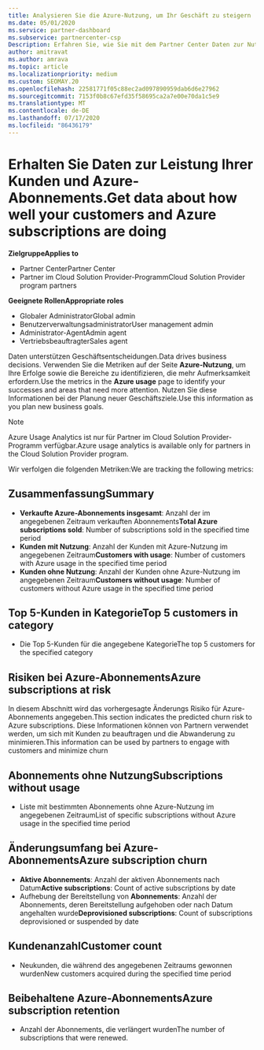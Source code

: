 ```yaml
---
title: Analysieren Sie die Azure-Nutzung, um Ihr Geschäft zu steigern
ms.date: 05/01/2020
ms.service: partner-dashboard
ms.subservice: partnercenter-csp
Description: Erfahren Sie, wie Sie mit dem Partner Center Daten zur Nutzung der Azure-Abonnements ihrer Kunden erhalten.
author: amitravat
ms.author: amrava
ms.topic: article
ms.localizationpriority: medium
ms.custom: SEOMAY.20
ms.openlocfilehash: 22581771f05c88ec2ad097890959dab6d6e27962
ms.sourcegitcommit: 7153f0b8c67efd35f58695ca2a7e00e70da1c5e9
ms.translationtype: MT
ms.contentlocale: de-DE
ms.lasthandoff: 07/17/2020
ms.locfileid: "86436179"
---
```

# <a name="get-data-about-how-well-your-customers-and-azure-subscriptions-are-doing"></a><span data-ttu-id="50ac1-103">Erhalten Sie Daten zur Leistung Ihrer Kunden und Azure-Abonnements.</span><span class="sxs-lookup"><span data-stu-id="50ac1-103">Get data about how well your customers and Azure subscriptions are doing</span></span>

<span data-ttu-id="50ac1-104">**Zielgruppe**</span><span class="sxs-lookup"><span data-stu-id="50ac1-104">**Applies to**</span></span>

- <span data-ttu-id="50ac1-105">Partner Center</span><span class="sxs-lookup"><span data-stu-id="50ac1-105">Partner Center</span></span>
- <span data-ttu-id="50ac1-106">Partner im Cloud Solution Provider-Programm</span><span class="sxs-lookup"><span data-stu-id="50ac1-106">Cloud Solution Provider program partners</span></span>

<span data-ttu-id="50ac1-107">**Geeignete Rollen**</span><span class="sxs-lookup"><span data-stu-id="50ac1-107">**Appropriate roles**</span></span>

- <span data-ttu-id="50ac1-108">Globaler Administrator</span><span class="sxs-lookup"><span data-stu-id="50ac1-108">Global admin</span></span>
- <span data-ttu-id="50ac1-109">Benutzerverwaltungsadministrator</span><span class="sxs-lookup"><span data-stu-id="50ac1-109">User management admin</span></span>
- <span data-ttu-id="50ac1-110">Administrator-Agent</span><span class="sxs-lookup"><span data-stu-id="50ac1-110">Admin agent</span></span>
- <span data-ttu-id="50ac1-111">Vertriebsbeauftragter</span><span class="sxs-lookup"><span data-stu-id="50ac1-111">Sales agent</span></span>

<span data-ttu-id="50ac1-112">Daten unterstützen Geschäftsentscheidungen.</span><span class="sxs-lookup"><span data-stu-id="50ac1-112">Data drives business decisions.</span></span> <span data-ttu-id="50ac1-113">Verwenden Sie die Metriken auf der Seite **Azure-Nutzung**, um Ihre Erfolge sowie die Bereiche zu identifizieren, die mehr Aufmerksamkeit erfordern.</span><span class="sxs-lookup"><span data-stu-id="50ac1-113">Use the metrics in the **Azure usage** page to identify your successes and areas that need more attention.</span></span> <span data-ttu-id="50ac1-114">Nutzen Sie diese Informationen bei der Planung neuer Geschäftsziele.</span><span class="sxs-lookup"><span data-stu-id="50ac1-114">Use this information as you plan new business goals.</span></span>

> [!NOTE]
> <span data-ttu-id="50ac1-115">Azure Usage Analytics ist nur für Partner im Cloud Solution Provider-Programm verfügbar.</span><span class="sxs-lookup"><span data-stu-id="50ac1-115">Azure usage analytics is available only for partners in the Cloud Solution Provider program.</span></span>

<span data-ttu-id="50ac1-116">Wir verfolgen die folgenden Metriken:</span><span class="sxs-lookup"><span data-stu-id="50ac1-116">We are tracking the following metrics:</span></span>

## <a name="summary"></a><span data-ttu-id="50ac1-117">Zusammenfassung</span><span class="sxs-lookup"><span data-stu-id="50ac1-117">Summary</span></span>

- <span data-ttu-id="50ac1-118">**Verkaufte Azure-Abonnements insgesamt**: Anzahl der im angegebenen Zeitraum verkauften Abonnements</span><span class="sxs-lookup"><span data-stu-id="50ac1-118">**Total Azure subscriptions sold**: Number of subscriptions sold in the specified time period</span></span>  
- <span data-ttu-id="50ac1-119">**Kunden mit Nutzung**: Anzahl der Kunden mit Azure-Nutzung im angegebenen Zeitraum</span><span class="sxs-lookup"><span data-stu-id="50ac1-119">**Customers with usage**: Number of customers with Azure usage in the specified time period</span></span>  
- <span data-ttu-id="50ac1-120">**Kunden ohne Nutzung**: Anzahl der Kunden ohne Azure-Nutzung im angegebenen Zeitraum</span><span class="sxs-lookup"><span data-stu-id="50ac1-120">**Customers without usage**: Number of customers without Azure usage in the specified time period</span></span>  

## <a name="top-5-customers-in-category"></a><span data-ttu-id="50ac1-121">Top 5-Kunden in Kategorie</span><span class="sxs-lookup"><span data-stu-id="50ac1-121">Top 5 customers in category</span></span>

- <span data-ttu-id="50ac1-122">Die Top 5-Kunden für die angegebene Kategorie</span><span class="sxs-lookup"><span data-stu-id="50ac1-122">The top 5 customers for the specified category</span></span>  

## <a name="azure-subscriptions-at-risk"></a><span data-ttu-id="50ac1-123">Risiken bei Azure-Abonnements</span><span class="sxs-lookup"><span data-stu-id="50ac1-123">Azure subscriptions at risk</span></span>

<span data-ttu-id="50ac1-124">In diesem Abschnitt wird das vorhergesagte Änderungs Risiko für Azure-Abonnements angegeben.</span><span class="sxs-lookup"><span data-stu-id="50ac1-124">This section indicates the predicted churn risk to Azure subscriptions.</span></span> <span data-ttu-id="50ac1-125">Diese Informationen können von Partnern verwendet werden, um sich mit Kunden zu beauftragen und die Abwanderung zu minimieren.</span><span class="sxs-lookup"><span data-stu-id="50ac1-125">This information can be used by partners to engage with customers and minimize churn</span></span>

## <a name="subscriptions-without-usage"></a><span data-ttu-id="50ac1-126">Abonnements ohne Nutzung</span><span class="sxs-lookup"><span data-stu-id="50ac1-126">Subscriptions without usage</span></span>

- <span data-ttu-id="50ac1-127">Liste mit bestimmten Abonnements ohne Azure-Nutzung im angegebenen Zeitraum</span><span class="sxs-lookup"><span data-stu-id="50ac1-127">List of specific subscriptions without Azure usage in the specified time period</span></span>  

## <a name="azure-subscription-churn"></a><span data-ttu-id="50ac1-128">Änderungsumfang bei Azure-Abonnements</span><span class="sxs-lookup"><span data-stu-id="50ac1-128">Azure subscription churn</span></span>

- <span data-ttu-id="50ac1-129">**Aktive Abonnements**: Anzahl der aktiven Abonnements nach Datum</span><span class="sxs-lookup"><span data-stu-id="50ac1-129">**Active subscriptions**: Count of active subscriptions by date</span></span>  
- <span data-ttu-id="50ac1-130">Aufhebung der Bereitstellung von **Abonnements**: Anzahl der Abonnements, deren Bereitstellung aufgehoben oder nach Datum angehalten wurde</span><span class="sxs-lookup"><span data-stu-id="50ac1-130">**Deprovisioned subscriptions**: Count of subscriptions deprovisioned or suspended by date</span></span>  

## <a name="customer-count"></a><span data-ttu-id="50ac1-131">Kundenanzahl</span><span class="sxs-lookup"><span data-stu-id="50ac1-131">Customer count</span></span>

- <span data-ttu-id="50ac1-132">Neukunden, die während des angegebenen Zeitraums gewonnen wurden</span><span class="sxs-lookup"><span data-stu-id="50ac1-132">New customers acquired during the specified time period</span></span>  

## <a name="azure-subscription-retention"></a><span data-ttu-id="50ac1-133">Beibehaltene Azure-Abonnements</span><span class="sxs-lookup"><span data-stu-id="50ac1-133">Azure subscription retention</span></span>

- <span data-ttu-id="50ac1-134">Anzahl der Abonnements, die verlängert wurden</span><span class="sxs-lookup"><span data-stu-id="50ac1-134">The number of subscriptions that were renewed.</span></span>
